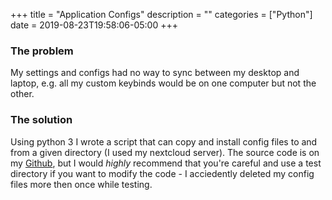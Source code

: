 +++
title = "Application Configs"
description = ""
categories = ["Python"]
date = 2019-08-23T19:58:06-05:00
+++

### The problem

My settings and configs had no way to sync between my desktop and laptop, e.g. all my custom keybinds would be on one computer but not the other.


### The solution

Using python 3 I wrote a script that can copy and install config files to and from a given directory (I used my nextcloud server). The source code is on my [Github](https://github.com/Mehvix/ApplicationConfigs), but I would *highly* recommend that you're careful and use a test directory if you want to modify the code - I acciedently deleted my config files more then once while testing.